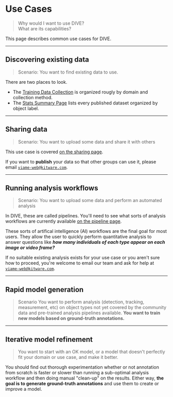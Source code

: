 # Use Cases

> Why would I want to use DIVE?  
> What are its capabilities?

This page describes common use cases for DIVE.

---

## Discovering existing data

> Scenario: You want to find existing data to use.

There are two places to look.

* The [Training Data Collection](https://viame.kitware.com/#/collection/5e4c256ca0fc86aa03120c34) is organized rougly by domain and collection method.
* The [Stats Summary Page](https://viame.kitware.com/#/summary) lists every published dataset organized by object label.

---

## Sharing data

> Scenario: You want to upload some data and share it with others

This use case is covered [on the sharing page](/Web-Version/#sharing-data-with-teams).

If you want to **publish** your data so that other groups can use it, please email <a href="mailto:viame-web@kitware.com">`viame-web@kitware.com`</a>.

---

## Running analysis workflows

> Scenario: You want to upload some data and perform an automated analysis

In DIVE, these are called pipelines.  You'll need to see what sorts of analysis workflows are currently available [on the pipeline page](Pipeline-Documentation.md).

These sorts of artifical intelligence (AI) workflows are the final goal for most users.  They allow the user to quickly perform quantitative analysis to answer questions like **_how many individuals of each type appear on each image or video frame?_**

If no suitable existing analysis exists for your use case or you aren't sure how to proceed, you're welcome to email our team and ask for help at <a href="mailto:viame-web@kitware.com">`viame-web@kitware.com`</a>.

---

## Rapid model generation

> Scenario You want to perform analysis (detection, tracking, measurement, etc) on object types not yet covered by the community data and pre-trained analysis pipelines available. **You want to train new models based on ground-truth annotations.**

---

## Iterative model refinement

> You want to start with an OK model, or a model that doesn't perfectly fit your domain or use case, and make it better.

You should find out thorough experimentation whether or not annotation from scratch is faster or slower than running a sub-optimal analysis workflow and then doing manual "clean-up" on the results.  Either way, **the goal is to generate ground-truth annotations** and use them to create or improve a model.

